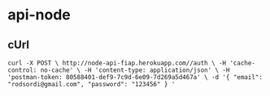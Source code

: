 # api-node

## cUrl
`
curl -X POST \
  http://node-api-fiap.herokuapp.com//auth \
  -H 'cache-control: no-cache' \
  -H 'content-type: application/json' \
  -H 'postman-token: 80588401-def9-7c9d-6e09-7d269a5d467a' \
  -d '{
	"email": "rodsordi@gmail.com",
	"password": "123456"
}
'
`